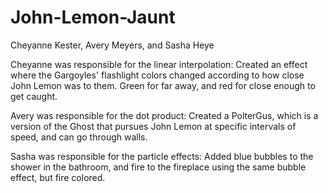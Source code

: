 # John-Lemon-Jaunt
Cheyanne Kester, Avery Meyers, and Sasha Heye

Cheyanne was responsible for the linear interpolation:
  Created an effect where the Gargoyles' flashlight colors changed 
  according to how close John Lemon was to them.
  Green for far away, and red for close enough to get caught.
  
Avery was responsible for the dot product:
  Created a PolterGus, which is a version of the Ghost that pursues
  John Lemon at specific intervals of speed, and can go through walls. 
  
Sasha was responsible for the particle effects:
  Added blue bubbles to the shower in the bathroom, and fire
  to the fireplace using the same bubble effect, but fire colored. 
